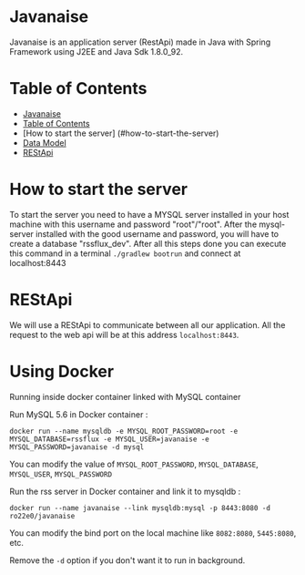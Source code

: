 Javanaise
=========

Javanaise is an application server (RestApi) made in Java with Spring Framework using J2EE and Java Sdk 1.8.0_92.

Table of Contents
=================

  * [Javanaise](#Javanaise)
  * [Table of Contents](#table-of-contents)
  * [How to start the server] (#how-to-start-the-server)
  * [Data Model](#data-model)
  * [REStApi](#restapi)

How to start the server
=======================

To start the server you need to have a MYSQL server installed in your host machine with this username and password "root"/"root".
After the mysql-server installed with the good username and password, you will have to create a database "rssflux_dev".
After all this steps done you can execute this command in a terminal `./gradlew bootrun` and connect at localhost:8443

REStApi
=======

We will use a REStApi to communicate between all our application. All the request to the web api will be at this address `localhost:8443`.


Using Docker
============
Running inside docker container linked with MySQL container

Run MySQL 5.6 in Docker container :
~~~
docker run --name mysqldb -e MYSQL_ROOT_PASSWORD=root -e MYSQL_DATABASE=rssflux -e MYSQL_USER=javanaise -e MYSQL_PASSWORD=javanaise -d mysql
~~~

You can modify the value of `MYSQL_ROOT_PASSWORD`, `MYSQL_DATABASE`, ` MYSQL_USER`, `MYSQL_PASSWORD`

Run the rss server in Docker container and link it to mysqldb :
~~~
docker run --name javanaise --link mysqldb:mysql -p 8443:8080 -d ro22e0/javanaise
~~~

You can modify the bind port on the local machine like `8082:8080`, `5445:8080`, etc.

Remove the `-d` option if you don't want it to run in background.
